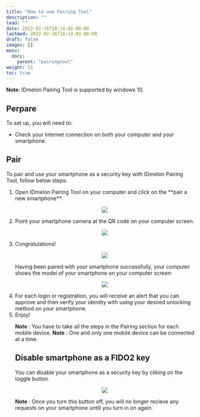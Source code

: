 ```yaml
---
title: "How to use Pairing Tool"
description: ""
lead: ""
date: 2022-02-16T18:14:02-08:00
lastmod: 2022-02-16T18:14:02-08:00
draft: false
images: []
menu:
  docs:
    parent: "pairingtool"
weight: 51
toc: true
---
```


**Note**: IDmelon Pairing Tool is supported by windows 10.

## Perpare

To set up, you will need to:

- Check your Internet connection on both your computer and your smartphone.

## Pair

To pair and use your smartphone as a security key with IDmelon Pairing Tool, follow below steps:

<ol>
<li>Open IDmelon Pairing Tool on your computer and click on the **pair a new smartphone**.</li>

<p align="center">
    <img src="/images/vendor/PairingTool/pairingtool_1.png" class="doc-img-frame">
</p>

<li>Point your smartphone camera at the QR code on your computer screen.</li>

<p align="center">
    <img src="/images/vendor/PairingTool/pairingtool_2.png" class="doc-img-frame">
</p>

<li>Congratulations!</li>

<p align="center">
    <img src="/images/vendor/PairingTool/pairingtool_3.png" class="doc-img-frame">
</p>

Having been paired with your smartphone successfully, your computer shows the model of your smartphone on your computer screen:

<p align="center">
    <img src="/images/vendor/PairingTool/pairingtool_4.png" class="doc-img-frame">
</p>

<li>For each login or registration, you will receive an alert that you can approve and then verify your identity with using your
desired unlocking method on your smartphone.</li>

<li>Enjoy!</li>

**Note** : You have to take all the steps in the Pairing section for each mobile device.
**Note** : One and only one mobile device can be connected at a time.

## Disable smartphone as a FIDO2 key

You can disable your smartphone as a security key by cliking on the toggle button.

<p align="center">
    <img src="/images/vendor/PairingTool/pairingtool_5.png" class="doc-img-frame">
</p>

**Note** : Once you turn this button off, you will no longer recieve any requests on your smartphone untill you turn in on again.
